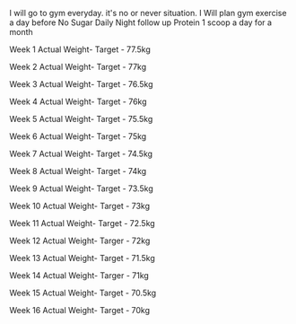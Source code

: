 I will go to gym everyday. it's no or never situation.
I Will plan gym exercise a day before
No Sugar
Daily Night follow up
Protein 1 scoop a day for a month

Week 1
Actual Weight- 
Target - 77.5kg

Week 2
Actual Weight- 
Target - 77kg

Week 3
Actual Weight- 
Target - 76.5kg

Week 4
Actual Weight- 
Target - 76kg

Week 5
Actual Weight- 
Target - 75.5kg

Week 6
Actual Weight- 
Target - 75kg

Week 7
Actual Weight- 
Target - 74.5kg

Week 8
Actual Weight- 
Target - 74kg

Week 9
Actual Weight- 
Target - 73.5kg

Week 10
Actual Weight- 
Target - 73kg

Week 11
Actual Weight- 
Target - 72.5kg

Week 12
Actual Weight- 
Targer - 72kg

Week 13
Actual Weight- 
Target - 71.5kg

Week 14
Actual Weight- 
Targer - 71kg

Week 15
Actual Weight- 
Target - 70.5kg

Week 16
Actual Weight- 
Target - 70kg